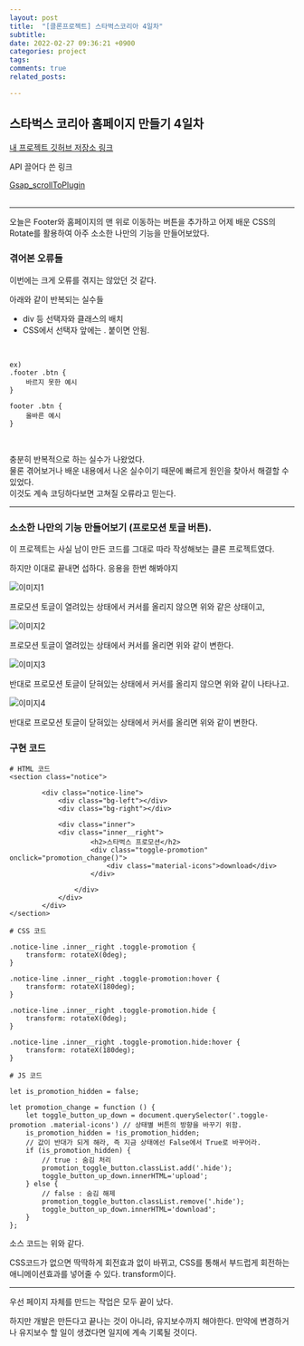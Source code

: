 ```yaml
---
layout: post
title:  "[클론프로젝트] 스타벅스코리아 4일차"
subtitle:
date: 2022-02-27 09:36:21 +0900
categories: project
tags:
comments: true
related_posts:

---
```


## 스타벅스 코리아 홈페이지 만들기 4일차

[내 프로젝트 깃허브 저장소 링크](https://github.com/WookeyKim95/clone_StarbucksKorea)
<br/>

API 끌어다 쓴 링크<br/>

[Gsap_scrollToPlugin](https://greensock.com/scrolltoplugin/)<br/>
<br/>

---

오늘은 Footer와 홈페이지의 맨 위로 이동하는 버튼을 추가하고 어제 배운 CSS의 Rotate를 활용하여 아주 소소한 나만의 기능을 만들어보았다.<br/>

### 겪어본 오류들<br/>

이번에는 크게 오류를 겪지는 않았던 것 같다.<br/>

아래와 같이 반복되는 실수들<br/>

- div 등 선택자와 클래스의 배치
- CSS에서 선택자 앞에는 . 붙이면 안됨.

<br/>

```
ex)
.footer .btn {
    바르지 못한 예시
}

footer .btn {
    올바른 예시
}

```
<br/>

충분히 반복적으로 하는 실수가 나왔었다.<br/>
물론 겪어보거나 배운 내용에서 나온 실수이기 때문에 빠르게 원인을 찾아서 해결할 수 있었다.<br/>
이것도 계속 코딩하다보면 고쳐질 오류라고 믿는다.<br/>


---

### 소소한 나만의 기능 만들어보기 (프로모션 토글 버튼).

이 프로젝트는 사실 남이 만든 코드를 그대로 따라 작성해보는 클론 프로젝트였다. <br/>

하지만 이대로 끝내면 섭하다. 응용을 한번 해봐야지<br/>

![이미지1](https://github.com/wookikim95/wookikim95.github.io/blob/main/assets/img/project/2022-02-27_starbucks_1.jpg?raw=true) <br/>

프로모션 토글이 열려있는 상태에서 커서를 올리지 않으면 위와 같은 상태이고,

![이미지2](https://github.com/wookikim95/wookikim95.github.io/blob/main/assets/img/project/2022-02-27_starbucks_2.jpg?raw=true) <br/>

프로모션 토글이 열려있는 상태에서 커서를 올리면 위와 같이 변한다.<br/>

![이미지3](https://github.com/wookikim95/wookikim95.github.io/blob/main/assets/img/project/2022-02-27_starbucks_3.jpg?raw=true) <br/>

반대로 프로모션 토글이 닫혀있는 상태에서 커서를 올리지 않으면 위와 같이 나타나고.<br/>

![이미지4](https://github.com/wookikim95/wookikim95.github.io/blob/main/assets/img/project/2022-02-27_starbucks_4.jpg?raw=true) <br/>

반대로 프로모션 토글이 닫혀있는 상태에서 커서를 올리면 위와 같이 변한다.<br/>


### 구현 코드

```
# HTML 코드
<section class="notice">

        <div class="notice-line">
            <div class="bg-left"></div>
            <div class="bg-right"></div>

            <div class="inner">
            <div class="inner__right">
                    <h2>스타벅스 프로모션</h2>
                    <div class="toggle-promotion" onclick="promotion_change()">
                        <div class="material-icons">download</div>
                    </div>

                </div>
            </div>
        </div>
</section>

# CSS 코드

.notice-line .inner__right .toggle-promotion {
    transform: rotateX(0deg);
}

.notice-line .inner__right .toggle-promotion:hover {
    transform: rotateX(180deg);
}

.notice-line .inner__right .toggle-promotion.hide {
    transform: rotateX(0deg);
}

.notice-line .inner__right .toggle-promotion.hide:hover {
    transform: rotateX(180deg);
}

# JS 코드

let is_promotion_hidden = false;

let promotion_change = function () {
    let toggle_button_up_down = document.querySelector('.toggle-promotion .material-icons') // 상태별 버튼의 방향을 바꾸기 위함.
    is_promotion_hidden = !is_promotion_hidden;
    // 값이 반대가 되게 해라, 즉 지금 상태에선 False에서 True로 바꾸어라.
    if (is_promotion_hidden) {
        // true : 숨김 처리
        promotion_toggle_button.classList.add('.hide');
        toggle_button_up_down.innerHTML='upload';
    } else {
        // false : 숨김 해제
        promotion_toggle_button.classList.remove('.hide');
        toggle_button_up_down.innerHTML='download';
    }
};

```

소스 코드는 위와 같다.<br/>

CSS코드가 없으면 딱딱하게 회전효과 없이 바뀌고, CSS를 통해서 부드럽게 회전하는 애니메이션효과를 넣어줄 수 있다. transform이다.<br/>

---

우선 페이지 자체를 만드는 작업은 모두 끝이 났다.<br/>

하지만 개발은 만든다고 끝나는 것이 아니라, 유지보수까지 해야한다. 만약에 변경하거나 유지보수 할 일이 생겼다면 일지에 계속 기록될 것이다.<br/>
